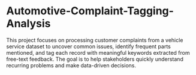 # Automotive-Complaint-Tagging-Analysis
This project focuses on processing customer complaints from a vehicle service dataset to uncover common issues, identify frequent parts mentioned, and tag each record with meaningful keywords extracted from free-text feedback. The goal is to help stakeholders quickly understand recurring problems and make data-driven decisions.
